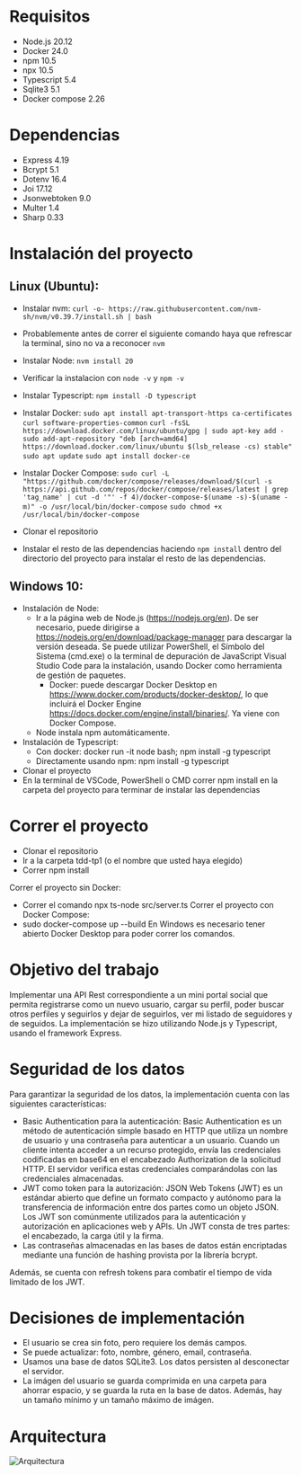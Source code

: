 # Requisitos
* Node.js 20.12
* Docker 24.0
* npm 10.5
* npx 10.5
* Typescript 5.4
* Sqlite3 5.1
* Docker compose 2.26

# Dependencias
* Express 4.19
* Bcrypt 5.1
* Dotenv 16.4
* Joi 17.12
* Jsonwebtoken 9.0
* Multer 1.4
* Sharp 0.33

# Instalación del proyecto

## Linux (Ubuntu):
* Instalar nvm: `curl -o- https://raw.githubusercontent.com/nvm-sh/nvm/v0.39.7/install.sh | bash`
* Probablemente antes de correr el siguiente comando haya que refrescar la terminal, sino no va a reconocer `nvm`
* Instalar Node: `nvm install 20`
* Verificar la instalacion con `node -v` y `npm -v`
* Instalar Typescript: `npm install -D typescript`
* Instalar Docker:
`sudo apt install apt-transport-https ca-certificates curl software-properties-common`
`curl -fsSL https://download.docker.com/linux/ubuntu/gpg | sudo apt-key add -`
`sudo add-apt-repository "deb [arch=amd64] https://download.docker.com/linux/ubuntu $(lsb_release -cs) stable"`
`sudo apt update`
`sudo apt install docker-ce`
* Instalar Docker Compose:
`sudo curl -L "https://github.com/docker/compose/releases/download/$(curl -s https://api.github.com/repos/docker/compose/releases/latest | grep 'tag_name' | cut -d '"' -f 4)/docker-compose-$(uname -s)-$(uname -m)" -o /usr/local/bin/docker-compose`
`sudo chmod +x /usr/local/bin/docker-compose`


* Clonar el repositorio
* Instalar el resto de las dependencias haciendo `npm install` dentro del directorio del proyecto para instalar el resto de las dependencias.

## Windows 10:
* Instalación de Node:
    * Ir a la página web de Node.js (https://nodejs.org/en). De ser necesario, puede dirigirse a https://nodejs.org/en/download/package-manager para descargar la versión deseada. Se puede utilizar PowerShell, el Símbolo del Sistema (cmd.exe) o la terminal de depuración de JavaScript Visual Studio Code para la instalación, usando Docker como herramienta de gestión de paquetes.
        * Docker: puede descargar Docker Desktop en https://www.docker.com/products/docker-desktop/, lo que incluirá el Docker Engine  https://docs.docker.com/engine/install/binaries/. Ya viene con Docker Compose.
    * Node instala npm automáticamente.
* Instalación de Typescript:
    * Con docker: docker run -it node bash; npm install -g typescript
    * Directamente usando npm: npm install -g typescript
* Clonar el proyecto
* En la terminal de VSCode, PowerShell o CMD correr npm install en la carpeta del proyecto para terminar de instalar las dependencias 

# Correr el proyecto
* Clonar el repositorio
* Ir a la carpeta tdd-tp1 (o el nombre que usted haya elegido)
* Correr npm install

Correr el proyecto sin Docker:
* Correr el comando npx ts-node src/server.ts
Correr el proyecto con Docker Compose:
* sudo docker-compose up --build
En Windows es necesario tener abierto Docker Desktop para poder correr los comandos.

# Objetivo del trabajo
Implementar una API Rest correspondiente a un mini portal social que permita registrarse como un nuevo usuario, cargar su perfil, poder buscar otros perfiles y seguirlos y dejar de seguirlos, ver mi listado de seguidores y de seguidos. 
La implementación se hizo utilizando Node.js y Typescript, usando el framework Express.

# Seguridad de los datos
Para garantizar la seguridad de los datos, la implementación cuenta con las siguientes características:
* Basic Authentication para la autenticación: Basic Authentication es un método de autenticación simple basado en HTTP que utiliza un nombre de usuario y una contraseña para autenticar a un usuario. Cuando un cliente intenta acceder a un recurso protegido, envía las credenciales codificadas en base64 en el encabezado Authorization de la solicitud HTTP. El servidor verifica estas credenciales comparándolas con las credenciales almacenadas.
* JWT como token para la autorización: JSON Web Tokens (JWT) es un estándar abierto que define un formato compacto y autónomo para la transferencia de información entre dos partes como un objeto JSON. Los JWT son comúnmente utilizados para la autenticación y autorización en aplicaciones web y APIs. Un JWT consta de tres partes: el encabezado, la carga útil y la firma.
* Las contraseñas almacenadas en las bases de datos están encriptadas mediante una función de hashing provista por la librería bcrypt.

Además, se cuenta con refresh tokens para combatir el tiempo de vida limitado de los JWT.

# Decisiones de implementación
* El usuario se crea sin foto, pero requiere los demás campos.
* Se puede actualizar: foto, nombre, género, email, contraseña.
* Usamos una base de datos SQLite3. Los datos persisten al desconectar el servidor.
* La imágen del usuario se guarda comprimida en una carpeta para ahorrar espacio, y se guarda la ruta en la base de datos. Además, hay un tamaño mínimo y un tamaño máximo de imágen.

# Arquitectura
![Arquitectura](https://gitlab.com/ramirogestoso/tdd-tp1/-/raw/Dev/arquitectura.png)
